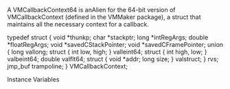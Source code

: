 A VMCallbackContext64 is anAlien for the 64-bit version of VMCallbackContext (defined in the VMMaker package), a struct that maintains all the necessary context for a callback.typedef struct {    void *thunkp;    char *stackptr;    long *intRegArgs;    double *floatRegArgs;    void *savedCStackPointer;    void *savedCFramePointer;    union {                            long vallong;                            struct { int low, high; } valleint64;                            struct { int high, low; } valbeint64;                            double valflt64;                            struct { void *addr; long size; } valstruct;                        }   rvs;    jmp_buf trampoline; } VMCallbackContext;Instance Variables